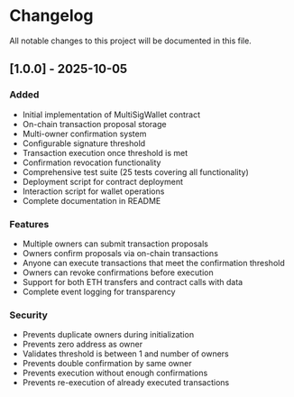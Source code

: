 # Changelog

All notable changes to this project will be documented in this file.

## [1.0.0] - 2025-10-05

### Added
- Initial implementation of MultiSigWallet contract
- On-chain transaction proposal storage
- Multi-owner confirmation system
- Configurable signature threshold
- Transaction execution once threshold is met
- Confirmation revocation functionality
- Comprehensive test suite (25 tests covering all functionality)
- Deployment script for contract deployment
- Interaction script for wallet operations
- Complete documentation in README

### Features
- Multiple owners can submit transaction proposals
- Owners confirm proposals via on-chain transactions
- Anyone can execute transactions that meet the confirmation threshold
- Owners can revoke confirmations before execution
- Support for both ETH transfers and contract calls with data
- Complete event logging for transparency

### Security
- Prevents duplicate owners during initialization
- Prevents zero address as owner
- Validates threshold is between 1 and number of owners
- Prevents double confirmation by same owner
- Prevents execution without enough confirmations
- Prevents re-execution of already executed transactions

